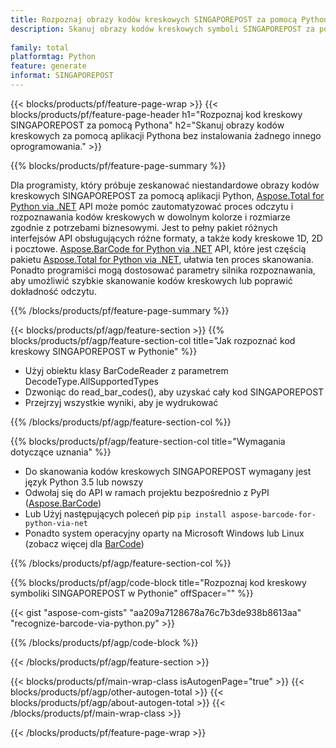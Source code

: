 ```yaml
---
title: Rozpoznaj obrazy kodów kreskowych SINGAPOREPOST za pomocą Pythona
description: Skanuj obrazy kodów kreskowych symboli SINGAPOREPOST za pomocą aplikacji Pythona bez użycia innego oprogramowania. 
 
family: total
platformtag: Python
feature: generate
informat: SINGAPOREPOST
---
```

{{< blocks/products/pf/feature-page-wrap >}}
{{< blocks/products/pf/feature-page-header h1="Rozpoznaj kod kreskowy SINGAPOREPOST za pomocą Pythona" h2="Skanuj obrazy kodów kreskowych za pomocą aplikacji Pythona bez instalowania żadnego innego oprogramowania." >}}

{{% blocks/products/pf/feature-page-summary %}}

Dla programisty, który próbuje zeskanować niestandardowe obrazy kodów kreskowych SINGAPOREPOST za pomocą aplikacji Python, [Aspose.Total for Python via .NET](https://products.aspose.com/total/python-net/) API może pomóc zautomatyzować proces odczytu i rozpoznawania kodów kreskowych w dowolnym kolorze i rozmiarze zgodnie z potrzebami biznesowymi. Jest to pełny pakiet różnych interfejsów API obsługujących różne formaty, a także kody kreskowe 1D, 2D i pocztowe. [Aspose.BarCode for Python via .NET](https://products.aspose.com/barcode/python-net/) API, które jest częścią pakietu [Aspose.Total for Python via .NET](https://products.aspose.com/total/python-net/), ułatwia ten proces skanowania. Ponadto programiści mogą dostosować parametry silnika rozpoznawania, aby umożliwić szybkie skanowanie kodów kreskowych lub poprawić dokładność odczytu.

{{% /blocks/products/pf/feature-page-summary %}}

{{< blocks/products/pf/agp/feature-section >}}
{{% blocks/products/pf/agp/feature-section-col title="Jak rozpoznać kod kreskowy SINGAPOREPOST w Pythonie" %}}

- Użyj obiektu klasy BarCodeReader z parametrem DecodeType.AllSupportedTypes
- Dzwoniąc do read_bar_codes(), aby uzyskać cały kod SINGAPOREPOST
- Przejrzyj wszystkie wyniki, aby je wydrukować

{{% /blocks/products/pf/agp/feature-section-col %}}

{{% blocks/products/pf/agp/feature-section-col title="Wymagania dotyczące uznania" %}}

- Do skanowania kodów kreskowych SINGAPOREPOST wymagany jest język Python 3.5 lub nowszy
- Odwołaj się do API w ramach projektu bezpośrednio z PyPI ([Aspose.BarCode](https://pypi.org/project/aspose-barcode-for-python-via-net/)) 
- Lub Użyj następujących poleceń pip ```pip install aspose-barcode-for-python-via-net``` 
- Ponadto system operacyjny oparty na Microsoft Windows lub Linux (zobacz więcej dla [BarCode](https://docs.aspose.com/barcode/python-net/system-requirements/)) 

{{% /blocks/products/pf/agp/feature-section-col %}}

{{% blocks/products/pf/agp/code-block title="Rozpoznaj kod kreskowy symboliki SINGAPOREPOST w Pythonie" offSpacer="" %}}

{{< gist "aspose-com-gists" "aa209a7128678a76c7b3de938b8613aa" "recognize-barcode-via-python.py" >}}

{{% /blocks/products/pf/agp/code-block %}}

{{< /blocks/products/pf/agp/feature-section >}}

{{< blocks/products/pf/main-wrap-class isAutogenPage="true" >}}
{{< blocks/products/pf/agp/other-autogen-total >}}
{{< blocks/products/pf/agp/about-autogen-total >}}
{{< /blocks/products/pf/main-wrap-class >}}

{{< /blocks/products/pf/feature-page-wrap >}}